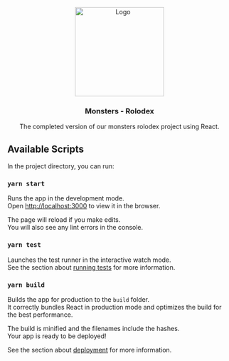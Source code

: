 <p align="center">
  <a href="https://diegodario88.github.io/monsters/">
    <img src="https://robohash.org/11?set=set1" alt="Logo" height="200">
  </a>

  <h3 align="center">Monsters - Rolodex</h3>

  <p align="center">
    The completed version of our monsters rolodex project using React.
    <br />
  </p>
</p>

## Available Scripts

In the project directory, you can run:

### `yarn start`

Runs the app in the development mode.<br />
Open [http://localhost:3000](http://localhost:3000) to view it in the browser.

The page will reload if you make edits.<br />
You will also see any lint errors in the console.

### `yarn test`

Launches the test runner in the interactive watch mode.<br />
See the section about [running tests](https://facebook.github.io/create-react-app/docs/running-tests) for more information.

### `yarn build`

Builds the app for production to the `build` folder.<br />
It correctly bundles React in production mode and optimizes the build for the best performance.

The build is minified and the filenames include the hashes.<br />
Your app is ready to be deployed!

See the section about [deployment](https://facebook.github.io/create-react-app/docs/deployment) for more information.


